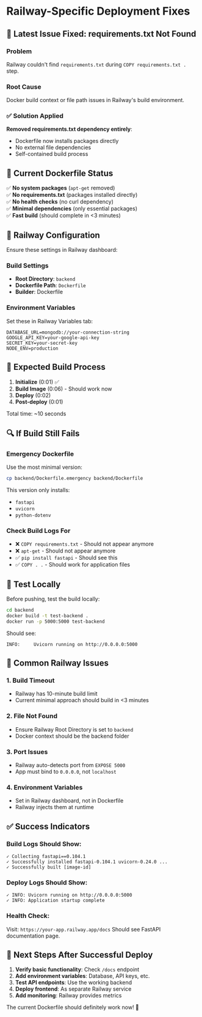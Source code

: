 # Railway-Specific Deployment Fixes

## 🎯 Latest Issue Fixed: requirements.txt Not Found

### Problem

Railway couldn't find `requirements.txt` during `COPY requirements.txt .` step.

### Root Cause

Docker build context or file path issues in Railway's build environment.

### ✅ Solution Applied

**Removed requirements.txt dependency entirely**:

- Dockerfile now installs packages directly
- No external file dependencies
- Self-contained build process

## 🚀 Current Dockerfile Status

✅ **No system packages** (`apt-get` removed)  
✅ **No requirements.txt** (packages installed directly)  
✅ **No health checks** (no curl dependency)  
✅ **Minimal dependencies** (only essential packages)  
✅ **Fast build** (should complete in <3 minutes)

## 🔧 Railway Configuration

Ensure these settings in Railway dashboard:

### Build Settings

- **Root Directory**: `backend`
- **Dockerfile Path**: `Dockerfile`
- **Builder**: Dockerfile

### Environment Variables

Set these in Railway Variables tab:

```env
DATABASE_URL=mongodb://your-connection-string
GOOGLE_API_KEY=your-google-api-key
SECRET_KEY=your-secret-key
NODE_ENV=production
```

## 🎯 Expected Build Process

1. **Initialize** (0:01) ✅
2. **Build Image** (0:06) - Should work now
3. **Deploy** (0:02)
4. **Post-deploy** (0:01)

Total time: ~10 seconds

## 🔍 If Build Still Fails

### Emergency Dockerfile

Use the most minimal version:

```bash
cp backend/Dockerfile.emergency backend/Dockerfile
```

This version only installs:

- `fastapi`
- `uvicorn`
- `python-dotenv`

### Check Build Logs For

- ❌ `COPY requirements.txt` - Should not appear anymore
- ❌ `apt-get` - Should not appear anymore
- ✅ `pip install fastapi` - Should see this
- ✅ `COPY . .` - Should work for application files

## 🧪 Test Locally

Before pushing, test the build locally:

```bash
cd backend
docker build -t test-backend .
docker run -p 5000:5000 test-backend
```

Should see:

```
INFO:     Uvicorn running on http://0.0.0.0:5000
```

## 🚨 Common Railway Issues

### 1. Build Timeout

- Railway has 10-minute build limit
- Current minimal approach should build in <3 minutes

### 2. File Not Found

- Ensure Railway Root Directory is set to `backend`
- Docker context should be the backend folder

### 3. Port Issues

- Railway auto-detects port from `EXPOSE 5000`
- App must bind to `0.0.0.0`, not `localhost`

### 4. Environment Variables

- Set in Railway dashboard, not in Dockerfile
- Railway injects them at runtime

## ✅ Success Indicators

### Build Logs Should Show:

```
✓ Collecting fastapi==0.104.1
✓ Successfully installed fastapi-0.104.1 uvicorn-0.24.0 ...
✓ Successfully built [image-id]
```

### Deploy Logs Should Show:

```
✓ INFO: Uvicorn running on http://0.0.0.0:5000
✓ INFO: Application startup complete
```

### Health Check:

Visit: `https://your-app.railway.app/docs`
Should see FastAPI documentation page.

## 🎉 Next Steps After Successful Deploy

1. **Verify basic functionality**: Check `/docs` endpoint
2. **Add environment variables**: Database, API keys, etc.
3. **Test API endpoints**: Use the working backend
4. **Deploy frontend**: As separate Railway service
5. **Add monitoring**: Railway provides metrics

The current Dockerfile should definitely work now! 🚀
